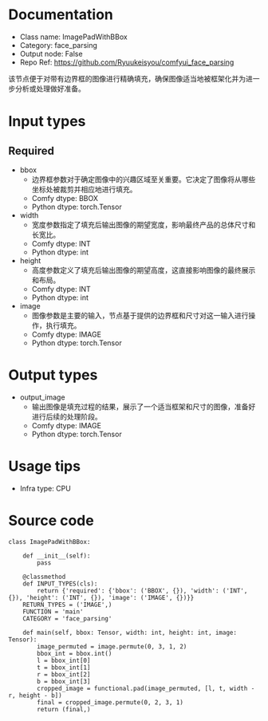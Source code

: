 # Documentation
- Class name: ImagePadWithBBox
- Category: face_parsing
- Output node: False
- Repo Ref: https://github.com/Ryuukeisyou/comfyui_face_parsing

该节点便于对带有边界框的图像进行精确填充，确保图像适当地被框架化并为进一步分析或处理做好准备。

# Input types
## Required
- bbox
    - 边界框参数对于确定图像中的兴趣区域至关重要。它决定了图像将从哪些坐标处被裁剪并相应地进行填充。
    - Comfy dtype: BBOX
    - Python dtype: torch.Tensor
- width
    - 宽度参数指定了填充后输出图像的期望宽度，影响最终产品的总体尺寸和长宽比。
    - Comfy dtype: INT
    - Python dtype: int
- height
    - 高度参数定义了填充后输出图像的期望高度，这直接影响图像的最终展示和布局。
    - Comfy dtype: INT
    - Python dtype: int
- image
    - 图像参数是主要的输入，节点基于提供的边界框和尺寸对这一输入进行操作，执行填充。
    - Comfy dtype: IMAGE
    - Python dtype: torch.Tensor

# Output types
- output_image
    - 输出图像是填充过程的结果，展示了一个适当框架和尺寸的图像，准备好进行后续的处理阶段。
    - Comfy dtype: IMAGE
    - Python dtype: torch.Tensor

# Usage tips
- Infra type: CPU

# Source code
```
class ImagePadWithBBox:

    def __init__(self):
        pass

    @classmethod
    def INPUT_TYPES(cls):
        return {'required': {'bbox': ('BBOX', {}), 'width': ('INT', {}), 'height': ('INT', {}), 'image': ('IMAGE', {})}}
    RETURN_TYPES = ('IMAGE',)
    FUNCTION = 'main'
    CATEGORY = 'face_parsing'

    def main(self, bbox: Tensor, width: int, height: int, image: Tensor):
        image_permuted = image.permute(0, 3, 1, 2)
        bbox_int = bbox.int()
        l = bbox_int[0]
        t = bbox_int[1]
        r = bbox_int[2]
        b = bbox_int[3]
        cropped_image = functional.pad(image_permuted, [l, t, width - r, height - b])
        final = cropped_image.permute(0, 2, 3, 1)
        return (final,)
```